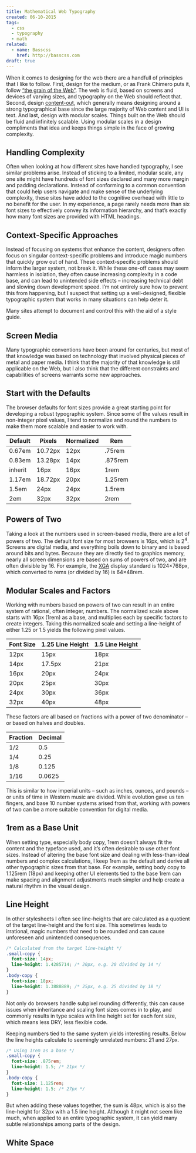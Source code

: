 ```yaml
---
title: Mathematical Web Typography
created: 06-10-2015
tags:
  - css
  - typography
  - math
related:
  - name: Basscss
    href: http://basscss.com
draft: true
---
```



When it comes to designing for the web there are a handfull of principles that I like to follow.
First, design for the medium, or as Frank Chimero puts it,
follow [“the grain of the Web”](http://frankchimero.com/writing/the-webs-grain/).
The web is fluid, based on screens and devices of varying sizes,
and typography on the Web should reflect that.
Second, design
[content-out](http://alistapart.com/article/content-out-layout),
which generally means designing around a strong typographical base since the large majority of Web content and UI is text.
And last, design with modular scales.
Things built on the Web should be fluid and infinitely scalable.
Using modular scales in a design compliments that idea and keeps things simple in the face of growing complexity.

## Handling Complexity

Often when looking at how different sites have handled typography, I see similar problems arise.
Instead of sticking to a limited, modular scale, any one site might have hundreds of font sizes declared
and many more margin and padding declarations.
Instead of conforming to a common convention that could help users navigate and make sense of the underlying complexity,
these sites have added to the cognitive overhead with little to no benefit for the user.
In my experience, a page rarely needs more than six font sizes to effectively convey its information hierarchy,
and that’s exactly how many font sizes are provided with HTML headings.

## Context-Specific Approaches

Instead of focusing on systems that enhance the content,
designers often focus on singular context-specific problems and introduce magic numbers that quickly grow out of hand.
These context-specific problems should inform the larger system, not break it.
While these one-off cases may seem harmless in isolation,
they often cause increasing complexity in a code base, and can lead to unintended side effects –
increasing technical debt and slowing down development speed.
I’m not entirely sure how to prevent this from happening,
but I suspect that setting up a well-designed,
flexible typographic system that works in many situations can help deter it.

Many sites attempt to document and control this with the aid of a style guide.

## Screen Media

Many typographic conventions have been around for centuries,
but most of that knowledge was based on technology that involved physical pieces of metal and paper media.
I think that the majority of that knowledge is still applicable on the Web,
but I also think that the different constraints and capabilities of screens warrants some new approaches.

## Start with the Defaults

The browser defaults for font sizes provide a great starting point for developing a robust typographic system.
Since some of the values result in non-integer pixel values,
I tend to normalize and round the numbers to make them more scalable and easier to work with. 

Default | Pixels   | Normalized | Rem
--------|----------|------------|--------
0.67em  | 10.72px  | 12px       | .75rem
0.83em  | 13.28px  | 14px       | .875rem
inherit | 16px     | 16px       | 1rem
1.17em  | 18.72px  | 20px       | 1.25rem
1.5em   | 24px     | 24px       | 1.5rem
2em     | 32px     | 32px       | 2rem

## Powers of Two

Taking a look at the numbers used in screen-based media, there are a lot of powers of two.
The default font size for most browsers is 16px, which is 2<sup>4</sup>.
Screens are digital media, and everything boils down to binary and is based around bits and bytes.
Because they are directly tied to graphics memory,
nearly all screen dimensions are based on sums of powers of two, and are often divisible by 16.
For example, the [XGA](https://en.wikipedia.org/wiki/Graphics_display_resolution#XGA_.281024.C3.97768.29)
display standard is 1024&times;768px, which converted to rems (or divided by 16) is 64&times;48rem.

## Modular Scales and Factors

Working with numbers based on powers of two can result in an entire system of rational, often integer, numbers.
The normalized scale above starts with 16px (1rem) as a base, and multiplies each by specific factors to create integers.
Taking this normalized scale and setting a line-height of either 1.25 or 1.5 yields the following pixel values.

Font Size | 1.25 Line Height | 1.5 Line Height
----------|------------------|----------------
12px      | 15px             | 18px
14px      | 17.5px           | 21px
16px      | 20px             | 24px
20px      | 25px             | 30px
24px      | 30px             | 36px
32px      | 40px             | 48px

These factors are all based on fractions with a power of two denominator – or based on halves and doubles.

Fraction | Decimal
---------|--------
1/2      | 0.5
1/4      | 0.25
1/8      | 0.125
1/16     | 0.0625

This is similar to how imperial units – such as inches, ounces, and pounds – or units of time in Western music are divided.
While evolution gave us ten fingers, and base 10 number systems arised from that,
working with powers of two can be a more suitable convention for digital media.

## 1rem as a Base Unit

When setting type, especially body copy, 1rem doesn’t always fit the content and the typeface used,
and it’s often desirable to use other font sizes.
Instead of altering the base font size and dealing with less-than-ideal numbers and complex calculations,
I keep 1rem as the default and derive all other typographic sizes from that base.
For example, setting body copy to 1.125rem (18px) and keeping other UI elements tied to the base 1rem
can make spacing and alignment adjustments much simpler and help create a natural rhythm in the visual design.

## Line Height

In other stylesheets I often see line-heights that are calculated as a quotient of the target line-height and the font size.
This sometimes leads to irrational, magic numbers that need to be rounded and can cause unforeseen and unintended consequences.

```css
/* Calculated from the target line-height */
.small-copy {
  font-size: 14px;
  line-height: 1.4285714; /* 20px, e.g. 20 divided by 14 */
}
.body-copy {
  font-size: 18px;
  line-height: 1.3888889; /* 25px, e.g. 25 divided by 18 */
}
```

Not only do browsers handle subpixel rounding differently,
this can cause issues when inheritance and scaling font sizes comes in to play,
and commonly results in type scales with line height set for each font size, which means less DRY, less flexible code.

Keeping numbers tied to the same system yields interesting results.
Below the line heights calculate to seemingly unrelated numbers: 21 and 27px.

```css
/* Using 1rem as a base */
.small-copy {
  font-size: .875rem;
  line-height: 1.5; /* 21px */
}
.body-copy {
  font-size: 1.125rem;
  line-height: 1.5; /* 27px */
}
```

But when adding these values together, the sum is 48px,
which is also the line-height for 32px with a 1.5 line height.
Although it might not seem like much, when applied to an entire typographic system,
it can yield many subtle relationships among parts of the design.

## White Space




<!--
## Separation of Concerns
font-size separate from weight and other attributes -->

<!--

- Principles
  - Content-out
  - Grain of the Web
- Problem
  - Magic Numbers
  - Side Effects
  - Base 10 Numbers
- Solution
  - Browser defaults
  - 16px/1rem
  - Powers of Two
  - Screen resolutions
  - 1 / Power of two
  - Double/Half Modular Scales
  - Line Height
  - White Space
  - Separation of Concerns


I'm a huge fan of modular scales, content-out layouts, and designing things that follow the grain of the web.
Over the years, I've used some off-the-cuff math to help when typesetting and handling layout.

If you look at screen technology, you'll encounter a lot of powers of two or sums of powers of two.
I don't know exactly how this works, but I suspect this has to do with bits and bytes.
For each place added in a binary number, you'll have twice as many numbers.
So once you've dedicated hardware to handle one more byte, you might as well use double what you had without it.

On the web, numbers based around powers of two are your friend.
The default font size for most browsers is 16px - a power of two that visually works well when doubling or halving,
but not so well when working with thirds or other prime numbers.

I like to base all modular scales off of this base unit.
Occasionally, body copy will be adjusted depending on the font, but the base unit of measurement remains in tact.

Often in stylesheets I see line-heights that are calculated as a quotient of the target line-height and the font size.
This sometimes leads to irrational, magic numbers that need to be rounded and can cause unforeseen and unintended consequences.
Not only to browsers handle subpixel rounding differently, this can cause issues when scaling font sizes comes in to play.
Sometimes this leads to type scales with line height set for each font size, which means less DRY, less flexible code.

Multipliers/Factors
If you start with 16, half of that, 8px, is much too small for font size.
When building out a scale, I tend to use a set of factors to multiply by.
For example 1.25rem is 20px - a nice, sensible number.
For line height, 1.5 is generally a good starting point, and the product of 16 x 1.5 is 24px, another nice, clean number.
When looking at modular type scales and these multipliers, a natural pattern emerges.
All the "good" factors for dealing with a 16px base tend to be increments of 1 divided by a power of two.
For example, 1/2 = .5, 1/4 = .25, 1/8 = .125, etc.
// This should be a table
(This is also how inches are divided)

---

- powers of two - bits and bytes
- screen resolutions
- 2 4 8 16 32 64 128 256
- the rem 16px
- white space
- rational numbers
- alignment
- flexibility
- magic numbers
- deriving line height values from desired product
- unintended side effects

- base 10, can be halved not quartered

---

- Content-out
- Modular scales
- Browser defaults
- 16px & powers of two
- Doubles and halves
- uine-height
- Margin/padding white space
- separation of concerns in CSS


-->


